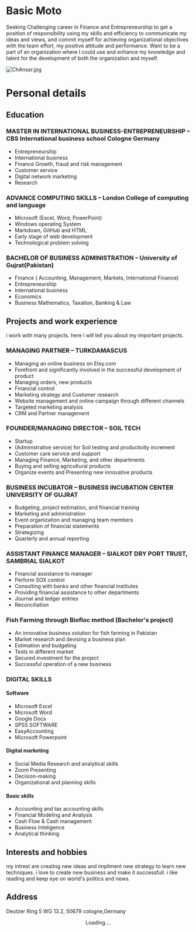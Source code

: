 # Basic Moto
Seeking Challenging career in Finance and Entrepreneurship to get a position of responsibility using my skills and efficiency to communicate my ideas and views, and commit myself for achieving organizational objectives with the team effort, my positive attitude and performance. Want to be a part of an organization where I could use and enhance my knowledge and talent for the development of both the organization and myself.

![ChAnsar.jpg](ChAnsar.jpg)

# Personal details
## Education
 ###  MASTER IN INTERNATIONAL BUSINESS-ENTREPRENEURSHIP – CBS International business school Cologne Germany

* Entrepreneurship
* International business
* Finance Growth, fraud and risk management
* Customer service
* Digital network marketing
* Research
### ADVANCE COMPUTING SKILLS – London College of computing and language
* Microsoft (Excel, Word, PowerPoint)
* Windows operating System
* Markdown, GitHub and HTML
* Early stage of web development
* Technological problem solving
### BACHELOR OF BUSINESS ADMINISTRATION – University of Gujrat(Pakistan)
* Finance ( Accounting, Management, Markets, International Finance)
* Entrepreneurship
* International business
* Economics
* Business Mathematics, Taxation, Banking & Law
## Projects and work experience 
i work with many projects. here i will tell you about my important projects. 
### MANAGING PARTNER – TURKDAMASCUS
* Managing an online business on Etsy.com
* Forefront and significantly involved in the successful development of product
* Managing orders, new products
* Financial control
* Marketing strategy and Customer research
* Website management and online campaign through different channels
* Targeted marketing analysis
* CRM and Partner management
### FOUNDER/MANAGING DIRECTOR – SOIL TECH
* Startup
* (Administrative service) for Soil testing and productivity increment
* Customer care service and support
* Managing Finance, Marketing, and other departments
* Buying and selling agricultural products
* Organize events and Presenting new innovative products
### BUSINESS INCUBATOR – BUSINESS INCUBATION CENTER UNIVERSITY OF GUJRAT
* Budgeting, project estimation, and financial training
* Marketing and administration
* Event organization and managing team members
* Preparation of financial statements
* Strategizing
* Quarterly and annual reporting
### ASSISTANT FINANCE MANAGER – SIALKOT DRY PORT TRUST, SAMBRIAL SIALKOT
* Financial assistance to manager
* Perform SOX control
* Consulting with banks and other financial institutes
* Providing financial assistance to other departments
* Journal and ledger entries
* Reconciliation
### Fish Farming through Biofloc method (Bachelor's project)
* An innovative business solution for fish farming in Pakistan
* Market research and devising a business plan
* Estimation and budgeting
* Tests in different market
* Secured investment for the project
* Successful operation of a new business
### DIGITAL SKILLS
#### Software
* Microsoft Excel 
* Microsoft Word 
* Google Docs 
* SPSS SOFTWARE        
* EasyAccounting 
* Microsoft Powerpoint
#### Digital marketing
* Social Media Research and analytical skills 
* Zoom Presenting        
* Decision-making 
* Organizational and planning skills
#### Basic skills
* Accounting and tax accounting skills 
* Financial Modeling and Analysis 
* Cash Flow & Cash management 
* Business Inteligence           
* Analytical thinking
## Interests and hobbies
my intrest are creating new ideas and impliment new strategy to learn new techniques. i love to create new business and make it successfull. 
i like reading and keep eye on world's politics and news.
## Address 
Deutzer Ring 5 WG 13.2, 50679 cologne,Germany
<center>Loading....</center>
